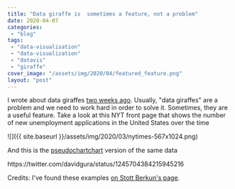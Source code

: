 ```yaml
---
title: "Data giraffe is  sometimes a feature, not a problem"
date: 2020-04-07
categories: 
 - "blog"
tags: 
 - "data-visualisation"
 - "data-visualization"
 - "datavis"
 - "giraffe"
cover_image: "/assets/img/2020/04/featured_feature.png"
layout: "post"
---
```


I wrote about data giraffes [two weeks ago](https://gorelik.net/2020/03/18/an-interesting-solution-to-data-giraffes/). Usually, "data giraffes" are a problem and we need to work hard in order to solve it. Sometimes, they are a useful feature. Take a look at this NYT front page that shows the number of new unemployment applications in the United States over the time

![]({{ site.baseurl }}/assets/img/2020/03/nytimes-567x1024.png)

And this is the [pseudochartchart](https://gorelik.net/2019/09/09/pseudochart-its-like-a-pseudocode-but-for-charts/) version of the same data

<div class=" wp-block-embed-twitter wp-block-embed is-type-rich">
https://twitter.com/davidgura/status/1245704384215945216
</div>

Credits: I've found these examples [on Stott Berkun's page](https://scottberkun.com/2020/design-during-pandemic/).
